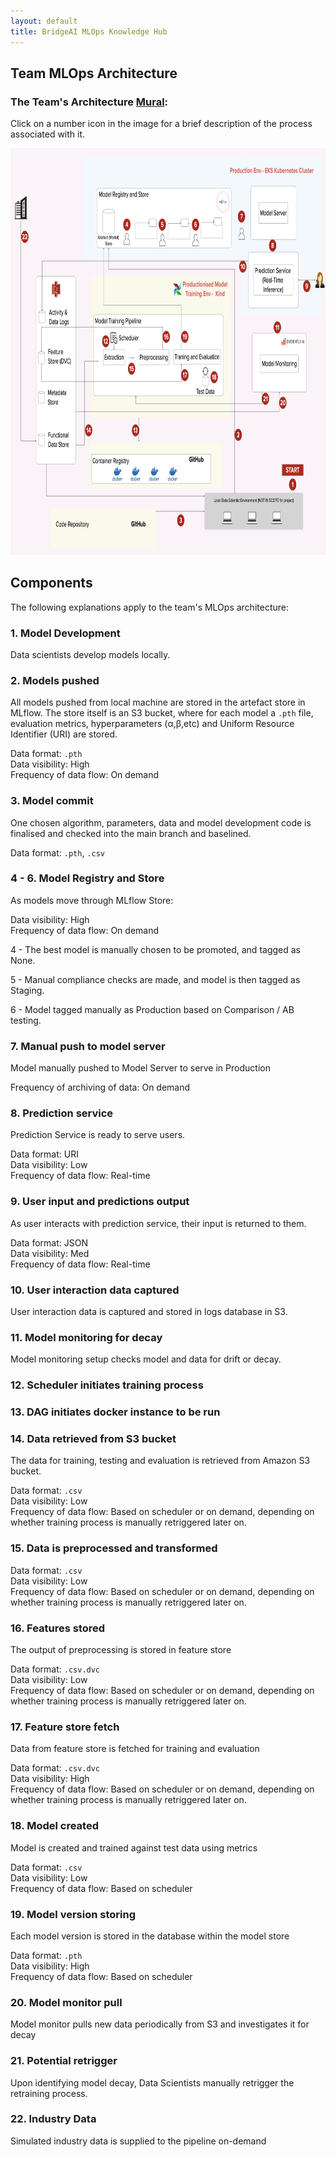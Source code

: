 ```yaml
---
layout: default
title: BridgeAI MLOps Knowledge Hub
---
```


## Team MLOps Architecture

<h3>The Team's Architecture <a href="https://app.mural.co/t/jmsandbox6893/m/jmsandbox6893/1723564838519/90dee27020222851bf2f8b62c04fd272c25fd1d3?sender=udec36d924fb252f9f2506642" target="_blank">Mural</a>:</h3>

Click on a number icon in the image for a brief description of the process associated with it.

<img src="../assets/mlops_architecture.png" usemap = "#arch" width="839" height="650.64"/>

<!-- intrinsic size - 1980 by 1542; div w and h by 2.36 -->

<map name = "arch">
    <area  alt="Model Development" href = "../mlops_big_picture/team_arch.html#1-model-development" coords="752,540,10" shape = "circle" >
    <area  alt="Models Pushed"  href="../mlops_big_picture/team_arch.html#2-models-pushed" coords="606,461,9" shape="circle">
    <area  alt="Model Commit"  href="../mlops_big_picture/team_arch.html#3-model-commit" coords="453,597,10" shape="circle">
    <area  alt="Model Registry and Store"  href="../mlops_big_picture/team_arch.html#4---6-model-registry-and-store" coords="311,122,9" shape="circle">
    <area  alt="Model Registry and Store"  href="../mlops_big_picture/team_arch.html#4---6-model-registry-and-store" coords="406,122,9" shape="circle">
    <area  alt="Model Registry and Store"  href="../mlops_big_picture/team_arch.html#4---6-model-registry-and-store" coords="493,123,9" shape="circle">
    <area  alt="Manual Push to Model Server"  href="../mlops_big_picture/team_arch.html#7-manual-push-to-model-server" coords="617,110,10" shape="circle">
    <area  alt="Prediction Service"  href="../mlops_big_picture/team_arch.html#8-prediction-service" coords="698,155,11" shape="circle">
    <area  alt="User input and Predictions Output"  href="../mlops_big_picture/team_arch.html#9-user-input-and-predictions-output" coords="789,222,9" shape="circle">
    <area  alt="User Interaction Data Captured"  href="../mlops_big_picture/team_arch.html#10-user-interaction-data-captured" coords="618,190,11" shape="circle">
    <area  alt="Model Monitoring For Decay"  href="../mlops_big_picture/team_arch.html#11-model-monitoring-for-decay" coords="712,288,10" shape="circle">
    <area  alt="Scheduler Initiates Training Process"  href="../mlops_big_picture/team_arch.html#12-scheduler-initiates-training-process" coords="254,309,10" shape="circle">
    <area  alt="DAG Initiates Docker Instance to be Run"  href="../mlops_big_picture/team_arch.html#13-dag-initiates-docker-instance-to-be-run" coords="333,454,8" shape="circle">
    <area  alt="Data Retrieved From S3 Bucket"  href="../mlops_big_picture/team_arch.html#14-data-retrieved-from-s3-bucket" coords="208,453,8" shape="circle">
    <area  alt="Data is Preprocessed and Transformed"  href="../mlops_big_picture/team_arch.html#15-data-is-preprocessed-and-transformed" coords="323,354,9" shape="circle">
    <area  alt="Features Stored"  href="../mlops_big_picture/team_arch.html#16-features-stored" coords="415,303,9" shape="circle">
    <area  alt="Feature Store Fetch"  href="../mlops_big_picture/team_arch.html#17-feature-store-fetch" coords="464,364,11" shape="circle">
    <area  alt="Model Created"  href="../mlops_big_picture/team_arch.html#18-model-created" coords="543,369,9" shape="circle">
    <area  alt="Model Version Storing"  href="../mlops_big_picture/team_arch.html#19-model-version-storing" coords="465,303,9" shape="circle">
    <area  alt="Model Monitor Pull"  href="../mlops_big_picture/team_arch.html#20-model-monitor-pull" coords="724,408,12" shape="circle">
    <area  alt="Potential Retrigger"  href="../mlops_big_picture/team_arch.html#21-potential-retrigger" coords="680,401,11" shape="circle">
    <area  alt="Industry Data"  href="../mlops_big_picture/team_arch.html#22-industry-data" coords="39,142,9" shape="circle">
</map>


## Components

The following explanations apply to the team's MLOps architecture:

### 1. Model Development

Data scientists develop models locally.

### 2. Models pushed

<!-- All models are stored in the artefact store in MLflow.

Data format: `.pth`
Data visibility: High
Frequency of data flow: On demand

For each model, artefact store contains:

- Hyperparameters
- Uniform Resource Identifier (URI)
- `.pth` file -->

All models pushed from local machine are stored in the artefact store in MLflow. The store itself is an S3 bucket, where for each model a `.pth` file, evaluation metrics, hyperparameters (α,β,etc) and Uniform Resource Identifier (URI) are stored.


Data format: `.pth`\
Data visibility: High\
Frequency of data flow: On demand


### 3. Model commit

One chosen algorithm, parameters, data and model development code is finalised and checked into the main branch and baselined.

Data format: `.pth`, `.csv`

### 4 - 6. Model Registry and Store

As models move through MLflow Store:

Data visibility: High\
Frequency of data flow: On demand

4 - The best model is manually chosen to be promoted, and tagged as None.

5 - Manual compliance checks are made, and model is then tagged as Staging.

6 - Model tagged manually as Production based on Comparison / AB testing.

### 7. Manual push to model server

Model manually pushed to Model Server to serve in Production

<!-- explanation of process -->

Frequency of archiving of data: On demand

### 8. Prediction service

Prediction Service is ready to serve users.

<!-- explanation of how -->

Data format: URI\
Data visibility: Low\
Frequency of data flow: Real-time

### 9. User input and predictions output

As user interacts with prediction service, their input is returned to them.

<!-- explanation of process -->

Data format: JSON\
Data visibility: Med\
Frequency of data flow: Real-time

### 10. User interaction data captured

User interaction data is captured and stored in logs database in S3.

<!-- explanation of process -->

### 11. Model monitoring for decay

Model monitoring setup checks model and data for drift or decay.

<!-- explanation of process -->


### 12. Scheduler initiates training process

<!-- explanation of process -->

### 13. DAG initiates docker instance to be run

<!-- explanation of process -->

### 14. Data retrieved from S3 bucket

The data for training, testing and evaluation is retrieved from Amazon S3 bucket.

<!-- explanation of process -->

Data format: `.csv`\
Data visibility: Low\
Frequency of data flow: Based on scheduler or on demand, depending on whether training process is manually retriggered later on.

### 15. Data is preprocessed and transformed

<!-- explanation of process -->

Data format: `.csv`\
Data visibility: Low\
Frequency of data flow: Based on scheduler or on demand, depending on whether training process is manually retriggered later on.


### 16. Features stored

The output of preprocessing is stored in feature store

<!-- explanation of process -->

Data format: `.csv.dvc`\
Data visibility: Low\
Frequency of data flow: Based on scheduler or on demand, depending on whether training process is manually retriggered later on.


### 17. Feature store fetch

Data from feature store is fetched for training and evaluation

<!-- explanation of process -->

Data format: `.csv.dvc`\
Data visibility: High\
Frequency of data flow: Based on scheduler or on demand, depending on whether training process is manually retriggered later on.


### 18. Model created

Model is created and trained against test data using metrics

<!-- explanation of process -->

Data format: `.csv`\
Data visibility: Low\
Frequency of data flow: Based on scheduler 


### 19. Model version storing

Each model version is stored in the database within the model store

<!-- explanation of process -->

Data format: `.pth`\
Data visibility: High\
Frequency of data flow: Based on scheduler

### 20. Model monitor pull

Model monitor pulls new data periodically from S3 and investigates it for decay

<!-- explanation of process -->

<!-- ALL TBC -->

### 21. Potential retrigger

Upon identifying model decay, Data Scientists manually retrigger the retraining process.

<!-- explanation of process -->

<!-- ALL TBC -->

### 22. Industry Data 

Simulated industry data is supplied to the pipeline on-demand

<!-- explanation of process -->

<!-- ALL TBC -->

<!-- <area shape = "circle" coords="" alt="" href = ""> -->